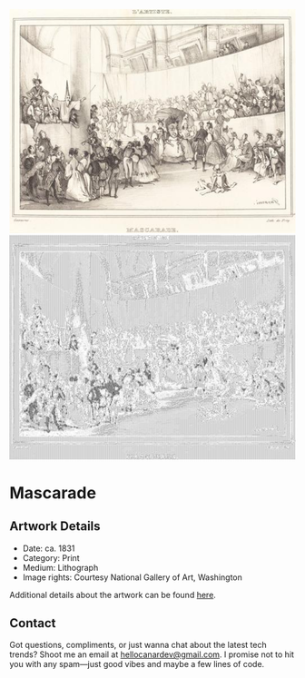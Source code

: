 <html>

![Artwork](artwork.jpg) ![Artwork](ascii_artwork.jpg)

# Mascarade

## Artwork Details

- Date: ca. 1831
- Category: Print
- Medium: Lithograph
- Image rights: Courtesy National Gallery of Art, Washington

Additional details about the artwork can be found [here](https://www.artsy.net/artwork/paul-gavarni-mascarade).

## Contact

Got questions, compliments, or just wanna chat about the latest tech trends? Shoot me an email
at [hellocanardev@gmail.com](mailto:hellocanardev@gmail.com). I promise not to hit you with any spam—just good vibes and
maybe a few lines of code.

</html>

